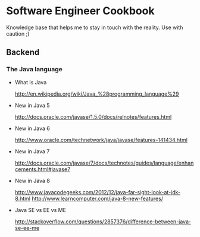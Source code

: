# Software Engineer Cookbook
Knowledge base that helps me to stay in touch with the reality. Use with caution ;)
## Backend
### The Java language
- What is Java

  http://en.wikipedia.org/wiki/Java_%28programming_language%29
- New in Java 5

  http://docs.oracle.com/javase/1.5.0/docs/relnotes/features.html
- New in Java 6

  http://www.oracle.com/technetwork/java/javase/features-141434.html
- New in Java 7

  http://docs.oracle.com/javase/7/docs/technotes/guides/language/enhancements.html#javase7
- New in Java 8

  http://www.javacodegeeks.com/2012/12/java-far-sight-look-at-jdk-8.html
  http://www.learncomputer.com/java-8-new-features/
- Java SE vs EE vs ME

  http://stackoverflow.com/questions/2857376/difference-between-java-se-ee-me